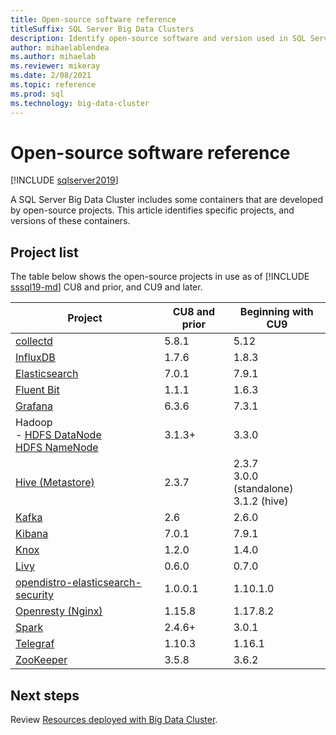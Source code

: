 ```yaml
---
title: Open-source software reference
titleSuffix: SQL Server Big Data Clusters
description: Identify open-source software and version used in SQL Server Big Data Clusters.
author: mihaelablendea 
ms.author: mihaelab
ms.reviewer: mikeray
ms.date: 2/08/2021
ms.topic: reference
ms.prod: sql
ms.technology: big-data-cluster
---
```


# Open-source software reference

[!INCLUDE [sqlserver2019](../includes/applies-to-version/sqlserver2019.md)]

A SQL Server Big Data Cluster includes some containers that are developed by open-source projects. This article identifies specific projects, and versions of these containers.

## Project list

The table below shows the open-source projects in use as of [!INCLUDE [sssql19-md](../includes/sssql19-md.md)] CU8 and prior, and CU9 and later. 

| Project | CU8 and prior | Beginning with CU9 |
|--|--|--|
| [collectd](https://collectd.org/) | 5.8.1 | 5.12 |
| [InfluxDB](https://www.influxdata.com) | 1.7.6 | 1.8.3 |
| [Elasticsearch](https://www.elastic.co/) | 7.0.1 | 7.9.1 |
| [Fluent Bit](https://docs.fluentbit.io/manual/about/what-is-fluent-bit) | 1.1.1 | 1.6.3 |
| [Grafana](https://grafana.com/) | 6.3.6 | 7.3.1 |
| Hadoop <br/>- [HDFS DataNode](concept-storage-pool.md)<br/>[HDFS NameNode](https://cwiki.apache.org/confluence/display/HADOOP2/NameNode) |3.1.3+|3.3.0|
| [Hive (Metastore)](https://hive.apache.org/) |2.3.7|2.3.7<br/>3.0.0 (standalone)<br/>3.1.2 (hive)|
| [Kafka](https://kafka.apache.org/) |2.6|2.6.0|
| [Kibana](https://www.elastic.co/kibana) | 7.0.1 | 7.9.1 |
| [Knox](https://knox.apache.org/) |1.2.0|1.4.0|
| [Livy](https://livy.apache.org/) |0.6.0|0.7.0|
| [opendistro-elasticsearch-security](https://www.elastic.co/what-is/elastic-stack-security) | 1.0.0.1 | 1.10.1.0 |
| [Openresty (Nginx)](https://openresty.org/) | 1.15.8 | 1.17.8.2 |
| [Spark](configure-spark-hdfs.md) |2.4.6+|3.0.1|
| [Telegraf](https://docs.influxdata.com/telegraf/) | 1.10.3 | 1.16.1 |
| [ZooKeeper](https://kubernetes.io/docs/tutorials/stateful-application/zookeeper/) |3.5.8|3.6.2

## Next steps

Review [Resources deployed with Big Data Cluster](concept-architecture-pods.md).